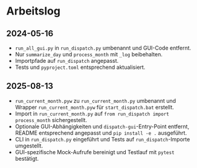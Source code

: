 # Arbeitslog

## 2024-05-16
- `run_all_gui.py` in `run_dispatch.py` umbenannt und GUI-Code entfernt.
- Nur `summarize_day` und `process_month` mit `_log` beibehalten.
- Importpfade auf `run_dispatch` angepasst.
- Tests und `pyproject.toml` entsprechend aktualisiert.
## 2025-08-13
- `run_current_month.pyw` zu `run_current_month.py` umbenannt und Wrapper `run_current_month.pyw` für `start_dispatch.bat` erstellt.
- Import in `run_current_month.py` auf `from run_dispatch import process_month` sichergestellt.
- Optionale GUI-Abhängigkeiten und `dispatch-gui`-Entry-Point entfernt, README entsprechend angepasst und `pip install -e .` ausgeführt.
- CLI in `run_dispatch.py` eingeführt und Tests auf `run_dispatch`-Importe umgestellt.
- GUI-spezifische Mock-Aufrufe bereinigt und Testlauf mit `pytest` bestätigt.
